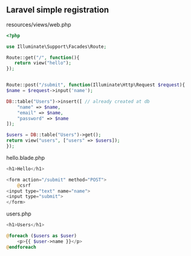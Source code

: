 ## Laravel simple registration


resources/views/web.php
```php
<?php

use Illuminate\Support\Facades\Route;

Route::get("/", function(){ 
   return view("hello");
});


Route::post("/submit", function(Illuminate\Http\Request $request){
$name = $request->input('name');

DB::table("Users")->insert([ // already created at db
    "name" => $name,
    "email" => $name,
    "password" => $name
]);

$users = DB::table("Users")->get();
return view("users", ["users" => $users]);
});
```

hello.blade.php
```php
<h1>Hello</h1>

<form action="/submit" method="POST">
    @csrf
<input type="text" name="name">
<input type="submit">
</form>
```


users.php
```php
<h1>Users</h1>

@foreach ($users as $user)
    <p>{{ $user->name }}</p>
@endforeach
```



